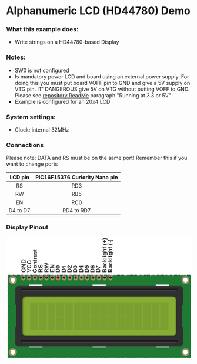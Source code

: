 # Alphanumeric LCD (HD44780) Demo

### What this example does:
- Write strings on a HD44780-based Display

### Notes:
- SW0 is not configured
- Is mandatory power LCD and board using an external power supply. For doing this you must put board VOFF pin to GND and give a 5V supply on VTG pin. IT' DANGEROUS give 5V on VTG without putting VOFF to GND. Please see [repository ReadMe](https://github.com/Cyb3rn0id/Microchip_Curiosity_Nano_Examples#running-at-5-or-33v) paragraph "Running at 3.3 or 5V"
- Example is configured for an 20x4 LCD

### System settings:
- Clock: internal 32MHz

### Connections
Please note: DATA and RS must be on the same port! Remember this if you want to change ports

| LCD pin | PIC16F15376 Curiority Nano pin |
|:-------:|:------------------------------:|
|RS       |RD3                             |
|RW       |RB5                             |
|EN       |RC0                             |
|D4 to D7 |RD4 to RD7                      |

### Display Pinout
![LCD Pinout](../assets/LCD_HD44780_Pinout.png)
